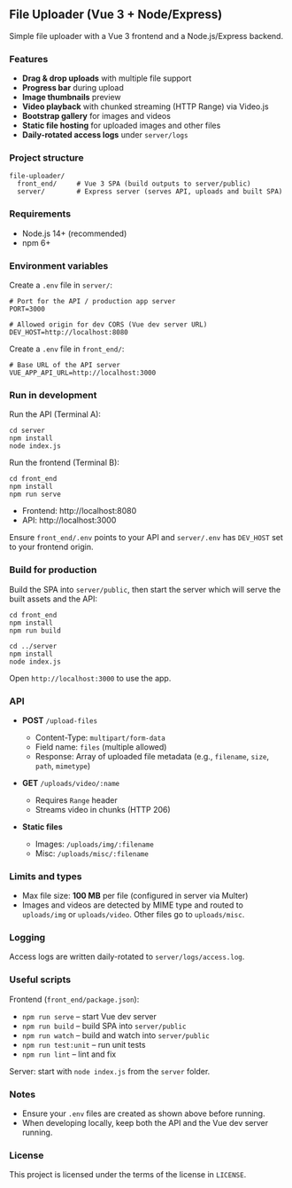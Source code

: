 ## File Uploader (Vue 3 + Node/Express)

Simple file uploader with a Vue 3 frontend and a Node.js/Express backend.

### Features
- **Drag & drop uploads** with multiple file support
- **Progress bar** during upload
- **Image thumbnails** preview
- **Video playback** with chunked streaming (HTTP Range) via Video.js
- **Bootstrap gallery** for images and videos
- **Static file hosting** for uploaded images and other files
- **Daily-rotated access logs** under `server/logs`

### Project structure
```
file-uploader/
  front_end/     # Vue 3 SPA (build outputs to server/public)
  server/        # Express server (serves API, uploads and built SPA)
```

### Requirements
- Node.js 14+ (recommended)
- npm 6+

### Environment variables

Create a `.env` file in `server/`:

```
# Port for the API / production app server
PORT=3000

# Allowed origin for dev CORS (Vue dev server URL)
DEV_HOST=http://localhost:8080
```

Create a `.env` file in `front_end/`:

```
# Base URL of the API server
VUE_APP_API_URL=http://localhost:3000
```

### Run in development
Run the API (Terminal A):
```
cd server
npm install
node index.js
```

Run the frontend (Terminal B):
```
cd front_end
npm install
npm run serve
```

- Frontend: http://localhost:8080
- API: http://localhost:3000

Ensure `front_end/.env` points to your API and `server/.env` has `DEV_HOST` set to your frontend origin.

### Build for production
Build the SPA into `server/public`, then start the server which will serve the built assets and the API:
```
cd front_end
npm install
npm run build

cd ../server
npm install
node index.js
```

Open `http://localhost:3000` to use the app.

### API

- **POST** `/upload-files`
  - Content-Type: `multipart/form-data`
  - Field name: `files` (multiple allowed)
  - Response: Array of uploaded file metadata (e.g., `filename`, `size`, `path`, `mimetype`)

- **GET** `/uploads/video/:name`
  - Requires `Range` header
  - Streams video in chunks (HTTP 206)

- **Static files**
  - Images: `/uploads/img/:filename`
  - Misc: `/uploads/misc/:filename`

### Limits and types
- Max file size: **100 MB** per file (configured in server via Multer)
- Images and videos are detected by MIME type and routed to `uploads/img` or `uploads/video`. Other files go to `uploads/misc`.

### Logging
Access logs are written daily-rotated to `server/logs/access.log`.

### Useful scripts
Frontend (`front_end/package.json`):
- `npm run serve` – start Vue dev server
- `npm run build` – build SPA into `server/public`
- `npm run watch` – build and watch into `server/public`
- `npm run test:unit` – run unit tests
- `npm run lint` – lint and fix

Server: start with `node index.js` from the `server` folder.

### Notes
- Ensure your `.env` files are created as shown above before running.
- When developing locally, keep both the API and the Vue dev server running.

### License
This project is licensed under the terms of the license in `LICENSE`.
